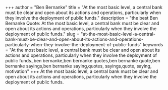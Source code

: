 +++
author = "Ben Bernanke"
title = "At the most basic level, a central bank must be clear and open about its actions and operations, particularly when they involve the deployment of public funds."
description = "the best Ben Bernanke Quote: At the most basic level, a central bank must be clear and open about its actions and operations, particularly when they involve the deployment of public funds."
slug = "at-the-most-basic-level-a-central-bank-must-be-clear-and-open-about-its-actions-and-operations-particularly-when-they-involve-the-deployment-of-public-funds"
keywords = "At the most basic level, a central bank must be clear and open about its actions and operations, particularly when they involve the deployment of public funds.,ben bernanke,ben bernanke quotes,ben bernanke quote,ben bernanke sayings,ben bernanke saying,quotes, sayings,quote, saying, motivation"
+++
At the most basic level, a central bank must be clear and open about its actions and operations, particularly when they involve the deployment of public funds.

